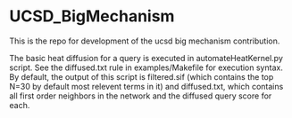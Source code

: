 # UCSD_BigMechanism

This is the repo for development of the ucsd big mechanism contribution.

The basic heat diffusion for a query is executed in automateHeatKernel.py script.  See the diffused.txt rule in examples/Makefile for execution syntax.  By default, the output of this script is filtered.sif (which contains the top N=30 by default most relevent terms in it) and diffused.txt, which contains all first order neighbors in the network and the diffused query score for each.